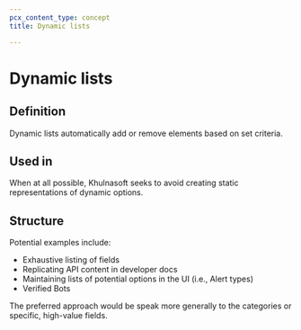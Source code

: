 ```yaml
---
pcx_content_type: concept
title: Dynamic lists

---
```


# Dynamic lists

## Definition

Dynamic lists automatically add or remove elements based on set criteria.

## Used in

When at all possible, Khulnasoft seeks to avoid creating static representations of dynamic options.

## Structure

Potential examples include:

+ Exhaustive listing of fields
+ Replicating API content in developer docs
+ Maintaining lists of potential options in the UI (i.e., Alert types)
+ Verified Bots

The preferred approach would be speak more generally to the categories or specific, high-value fields.
